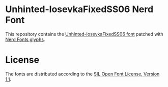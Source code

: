 # Unhinted-IosevkaFixedSS06 Nerd Font
This repository contains the [Unhinted-IosevkaFixedSS06 font](https://github.com/be5invis/Iosevka) patched with [Nerd Fonts glyphs](https://github.com/ryanoasis/nerd-fonts).

# License
The fonts are distributed according to the [SIL Open Font License, Version 1.1](LICENSE).
